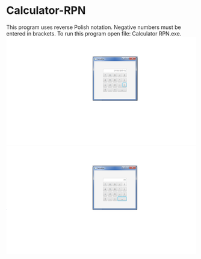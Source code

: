 # Calculator-RPN
This program uses reverse Polish notation. Negative numbers must be entered in brackets.
To run this program open file: Calculator RPN.exe.
![result1](./images/screen1.png)
![result2](./images/screen2.png)



